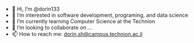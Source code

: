 - 👋 Hi, I’m @dorin133
- 👀 I’m interested in software development, programing, and data science
- 🌱 I’m currently learning Computer Science at the Technion
- 💞️ I’m looking to collaborate on ...
- 📫 How to reach me: dorin.sh@campus.technion.ac.il

<!---
dorin133/dorin133 is a ✨ special ✨ repository because its `README.md` (this file) appears on your GitHub profile.
You can click the Preview link to take a look at your changes.
--->
